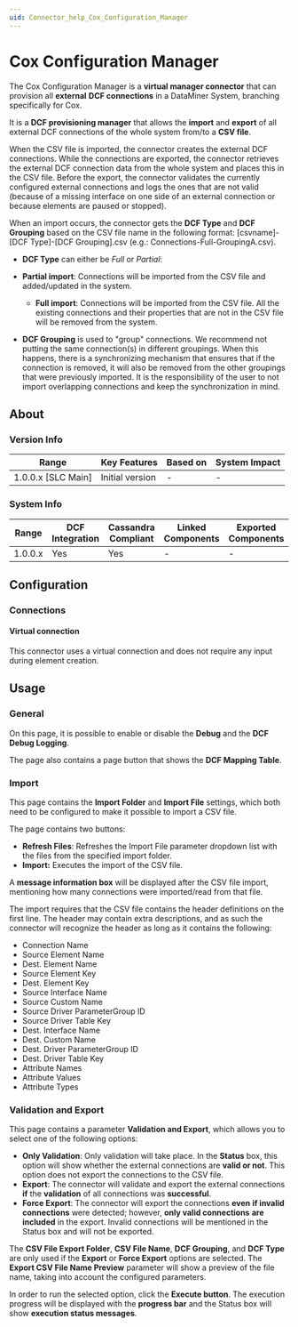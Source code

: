 ```yaml
---
uid: Connector_help_Cox_Configuration_Manager
---
```


# Cox Configuration Manager

The Cox Configuration Manager is a **virtual manager connector** that can provision all **external** **DCF connections** in a DataMiner System, branching specifically for Cox.

It is a **DCF provisioning manager** that allows the **import** and **export** of all external DCF connections of the whole system from/to a **CSV file**.

When the CSV file is imported, the connector creates the external DCF connections. While the connections are exported, the connector retrieves the external DCF connection data from the whole system and places this in the CSV file. Before the export, the connector validates the currently configured external connections and logs the ones that are not valid (because of a missing interface on one side of an external connection or because elements are paused or stopped).

When an import occurs, the connector gets the **DCF Type** and **DCF Grouping** based on the CSV file name in the following format: \[csvname\]-\[DCF Type\]-\[DCF Grouping\].csv (e.g.: Connections-Full-GroupingA.csv).

- **DCF Type** can either be *Full* or *Partial*:

- **Partial import**: Connections will be imported from the CSV file and added/updated in the system.
  - **Full import**: Connections will be imported from the CSV file. All the existing connections and their properties that are not in the CSV file will be removed from the system.

- **DCF Grouping** is used to "group" connections. We recommend not putting the same connection(s) in different groupings. When this happens, there is a synchronizing mechanism that ensures that if the connection is removed, it will also be removed from the other groupings that were previously imported. It is the responsibility of the user to not import overlapping connections and keep the synchronization in mind.

## About

### Version Info

| Range                | Key Features     | Based on     | System Impact     |
|----------------------|------------------|--------------|-------------------|
| 1.0.0.x \[SLC Main\] | Initial version  | \-           | \-                |

### System Info

| Range     | DCF Integration     | Cassandra Compliant     | Linked Components     | Exported Components     |
|-----------|---------------------|-------------------------|-----------------------|-------------------------|
| 1.0.0.x   | Yes                 | Yes                     | \-                    | \-                      |

## Configuration

### Connections

#### Virtual connection

This connector uses a virtual connection and does not require any input during element creation.

## Usage

### General

On this page, it is possible to enable or disable the **Debug** and the **DCF Debug Logging**.

The page also contains a page button that shows the **DCF Mapping Table**.

### Import

This page contains the **Import Folder** and **Import File** settings, which both need to be configured to make it possible to import a CSV file.

The page contains two buttons:

- **Refresh Files**: Refreshes the Import File parameter dropdown list with the files from the specified import folder.
- **Import:** Executes the import of the CSV file.

A **message information box** will be displayed after the CSV file import, mentioning how many connections were imported/read from that file.

The import requires that the CSV file contains the header definitions on the first line. The header may contain extra descriptions, and as such the connector will recognize the header as long as it contains the following:

- Connection Name
- Source Element Name
- Dest. Element Name
- Source Element Key
- Dest. Element Key
- Source Interface Name
- Source Custom Name
- Source Driver ParameterGroup ID
- Source Driver Table Key
- Dest. Interface Name
- Dest. Custom Name
- Dest. Driver ParameterGroup ID
- Dest. Driver Table Key
- Attribute Names
- Attribute Values
- Attribute Types

### Validation and Export

This page contains a parameter **Validation and Export**, which allows you to select one of the following options:

- **Only Validation**: Only validation will take place. In the **Status** box, this option will show whether the external connections are **valid or not**. This option does not export the connections to the CSV file.
- **Export**: The connector will validate and export the external connections **if** the **validation** of all connections was **successful**.
- **Force Export**: The connector will export the connections **even** **if invalid** **connections** were detected; however, **only valid connections** **are included** in the export. Invalid connections will be mentioned in the Status box and will not be exported.

The **CSV File Export Folder**, **CSV File Name**, **DCF Grouping**, and **DCF Type** are only used if the **Export** or **Force Export** options are selected. The **Export CSV File Name Preview** parameter will show a preview of the file name, taking into account the configured parameters.

In order to run the selected option, click the **Execute button**. The execution progress will be displayed with the **progress bar** and the Status box will show **execution status messages**.
